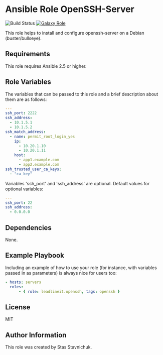 # Ansible Role OpenSSH-Server

![Build Status](https://github.com/leadlineit/ansible-role-openssh/actions/workflows/ansible-galaxy-ci.yml/badge.svg)
[![Galaxy Role](https://img.shields.io/badge/Ansible--Galaxy-leadlineit.openssh-blue.svg?logo=ansible&logoColor=white)](https://galaxy.ansible.com/leadlineit/openssh/)

This role helps to install and configure openssh-server on a Debian (buster/bullseye).

Requirements
------------

This role requires Ansible 2.5 or higher.

Role Variables
--------------

The variables that can be passed to this role and a brief description about them are as follows:

```yaml
---
ssh_port: 2222
ssh_address:
  - 10.1.5.1
  - 10.1.5.2
ssh_match_address:
  - name: permit_root_login_yes
    ip:
      - 10.20.1.10
      - 10.20.1.11
    host:
      - app1.example.com
      - app2.example.com
ssh_trusted_user_ca_keys:
  - "ca_key"
```

Variables 'ssh_port' and 'ssh_address' are optional.
Default values for optional variables:

```yaml
---    
ssh_port: 22
ssh_address:
  - 0.0.0.0
```

Dependencies
------------

None.

Example Playbook
----------------

Including an example of how to use your role (for instance, with variables passed in as parameters) is always nice for users too:

```yaml
- hosts: servers
  roles:
      - { role: leadlineit.openssh, tags: openssh }
```

License
-------

MIT

Author Information
------------------

This role was created by Stas Stavnichuk.
